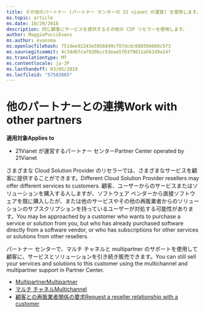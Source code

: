 ```yaml
---
title: その他のパートナー (パートナー センターの 21 vianet が運営) を使用します。
ms.topic: article
ms.date: 10/29/2018
description: 同じ顧客にサービスを提供するその他の CSP リセラーを使用します。
author: MaggiePucciEvans
ms.author: evansma
ms.openlocfilehash: 751dee92243e5956849cf07dcdc680566660c5f3
ms.sourcegitcommit: 4c34d6fcaf020bcc53eaa5f0379011a56149a14f
ms.translationtype: MT
ms.contentlocale: ja-JP
ms.lasthandoff: 03/05/2019
ms.locfileid: "57583865"
---
```

# <a name="work-with-other-partners"></a><span data-ttu-id="bd30a-103">他のパートナーとの連携</span><span class="sxs-lookup"><span data-stu-id="bd30a-103">Work with other partners</span></span>

<span data-ttu-id="bd30a-104">**適用対象**</span><span class="sxs-lookup"><span data-stu-id="bd30a-104">**Applies to**</span></span>

-   <span data-ttu-id="bd30a-105">21Vianet が運営するパートナー センター</span><span class="sxs-lookup"><span data-stu-id="bd30a-105">Partner Center operated by 21Vianet</span></span>


<span data-ttu-id="bd30a-106">さまざまな Cloud Solution Provider のリセラーでは、さまざまなサービスを顧客に提供することができます。</span><span class="sxs-lookup"><span data-stu-id="bd30a-106">Different Cloud Solution Provider resellers may offer different services to customers.</span></span> <span data-ttu-id="bd30a-107">顧客、ユーザーからのサービスまたはソリューションを購入する人しますが、ソフトウェア ベンダーから直接ソフトウェアを既に購入したが、または他のサービスやその他の再販業者からのソリューションのサブスクリプションを持っているユーザーが対処する可能性があります。</span><span class="sxs-lookup"><span data-stu-id="bd30a-107">You may be approached by a customer who wants to purchase a service or solution from you, but who has already purchased software directly from a software vendor, or who has subscriptions for other services or solutions from other resellers.</span></span> 

<span data-ttu-id="bd30a-108">パートナー センターで、マルチ チャネルと multipartner のサポートを使用して顧客に、サービスとソリューションを引き続き販売できます。</span><span class="sxs-lookup"><span data-stu-id="bd30a-108">You can still sell your services and solutions to this customer using the multichannel and multipartner support in Partner Center.</span></span>

-   [<span data-ttu-id="bd30a-109">Multipartner</span><span class="sxs-lookup"><span data-stu-id="bd30a-109">Multipartner</span></span>](multipartner.md)
-   [<span data-ttu-id="bd30a-110">マルチ チャネル</span><span class="sxs-lookup"><span data-stu-id="bd30a-110">Multichannel</span></span>](multichannel.md)
-   [<span data-ttu-id="bd30a-111">顧客との再販業者関係の要求</span><span class="sxs-lookup"><span data-stu-id="bd30a-111">Request a reseller relationship with a customer</span></span>](request-a-relationship-with-a-customer.md)
